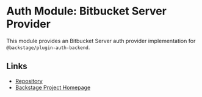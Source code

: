 # Auth Module: Bitbucket Server Provider

This module provides an Bitbucket Server auth provider implementation for `@backstage/plugin-auth-backend`.

## Links

- [Repository](https://gitlab.com/backstage/backstage/tree/master/plugins/auth-backend-module-bitbucket-server-provider)
- [Backstage Project Homepage](https://backstage.io)
